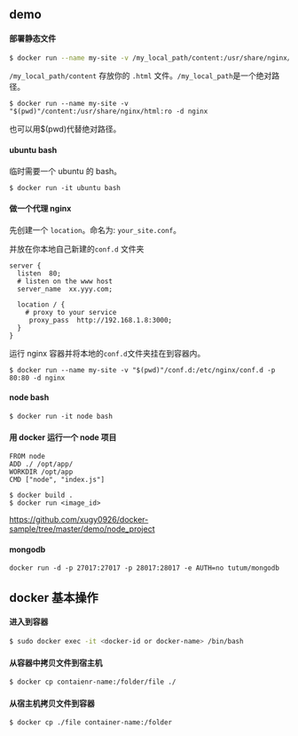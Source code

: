## demo

#### 部署静态文件

```bash
$ docker run --name my-site -v /my_local_path/content:/usr/share/nginx/html:ro -d nginx
```

`/my_local_path/content` 存放你的 `.html` 文件。`/my_local_path`是一个绝对路径。

```
$ docker run --name my-site -v "$(pwd)"/content:/usr/share/nginx/html:ro -d nginx
```

也可以用$(pwd)代替绝对路径。

#### ubuntu bash

临时需要一个 ubuntu 的 bash。

```
$ docker run -it ubuntu bash
```
#### 做一个代理 nginx

先创建一个 `location`。命名为: `your_site.conf`。

并放在你本地自己新建的`conf.d` 文件夹

```
server {
  listen  80;
  # listen on the www host
  server_name  xx.yyy.com;

  location / {
    # proxy to your service
     proxy_pass  http://192.168.1.8:3000;
  }
}
```

运行 nginx 容器并将本地的`conf.d`文件夹挂在到容器内。

```
$ docker run --name my-site -v "$(pwd)"/conf.d:/etc/nginx/conf.d -p 80:80 -d nginx
```

#### node bash

```
$ docker run -it node bash
```

#### 用 docker 运行一个 node 项目

```
FROM node
ADD ./ /opt/app/
WORKDIR /opt/app
CMD ["node", "index.js"]
```

```
$ docker build .
$ docker run <image_id>
```

https://github.com/xugy0926/docker-sample/tree/master/demo/node_project

#### mongodb

```
docker run -d -p 27017:27017 -p 28017:28017 -e AUTH=no tutum/mongodb
```

## docker 基本操作

#### 进入到容器

```bash
$ sudo docker exec -it <docker-id or docker-name> /bin/bash 
```

#### 从容器中拷贝文件到宿主机

```bash
$ docker cp contaienr-name:/folder/file ./
```

#### 从宿主机拷贝文件到容器

```bash
$ docker cp ./file container-name:/folder
```


